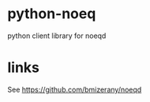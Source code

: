 python-noeq
===========

python client library for noeqd

links
=====

See https://github.com/bmizerany/noeqd
